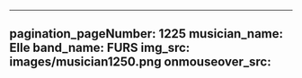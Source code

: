 ------
pagination_pageNumber: 1225
musician_name: Elle
band_name: FURS
img_src: images/musician1250.png
onmouseover_src: 
------